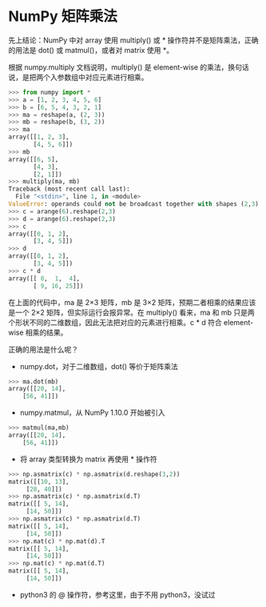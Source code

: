 # NumPy 矩阵乘法


先上结论：NumPy 中对 array 使用 multiply() 或 * 操作符并不是矩阵乘法，正确的用法是 dot() 或 matmul()，或者对 matrix 使用 *。

根据 numpy.multiply 文档说明，multiply() 是 element-wise 的乘法，换句话说，是把两个入参数组中对应元素进行相乘。

```py
>>> from numpy import *
>>> a = [1, 2, 3, 4, 5, 6]
>>> b = [6, 5, 4, 3, 2, 1]
>>> ma = reshape(a, (2, 3))
>>> mb = reshape(b, (3, 2))
>>> ma
array([[1, 2, 3],
       [4, 5, 6]])
>>> mb
array([[6, 5],
       [4, 3],
       [2, 1]])
>>> multiply(ma, mb)
Traceback (most recent call last):
  File "<stdin>", line 1, in <module>
ValueError: operands could not be broadcast together with shapes (2,3) (3,2)
>>> c = arange(6).reshape(2,3)
>>> d = arange(6).reshape(2,3)
>>> c
array([[0, 1, 2],
       [3, 4, 5]])
>>> d
array([[0, 1, 2],
       [3, 4, 5]])
>>> c * d
array([[ 0,  1,  4],
       [ 9, 16, 25]])

```

在上面的代码中，ma 是 2×3 矩阵，mb 是 3×2 矩阵，预期二者相乘的结果应该是一个 2×2 矩阵，但实际运行会报异常。在 multiply() 看来，ma 和 mb 只是两个形状不同的二维数组，因此无法把对应的元素进行相乘。c * d 符合 element-wise 相乘的结果。

正确的用法是什么呢？

- numpy.dot，对于二维数组，dot() 等价于矩阵乘法

```py
>>> ma.dot(mb)
array([[20, 14],
    [56, 41]])
```

- numpy.matmul，从 NumPy 1.10.0 开始被引入

```py
>>> matmul(ma,mb)
array([[20, 14],
    [56, 41]])
```

- 将 array 类型转换为 matrix 再使用 * 操作符

```py
>>> np.asmatrix(c) * np.asmatrix(d.reshape(3,2))
matrix([[10, 13],
     [28, 40]])
>>> np.asmatrix(c) * np.asmatrix(d.T)
matrix([[ 5, 14],
     [14, 50]])
>>> np.asmatrix(c) * np.asmatrix(d.T)
matrix([[ 5, 14],
     [14, 50]])
>>> np.mat(c) * np.mat(d).T
matrix([[ 5, 14],
     [14, 50]])
>>> np.mat(c) * np.mat(d.T)
matrix([[ 5, 14],
     [14, 50]])
```

- python3 的 @ 操作符，参考这里，由于不用 python3，没试过